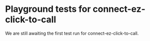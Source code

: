 # Playground tests for connect-ez-click-to-call
We are still awaiting the first test run for connect-ez-click-to-call.

